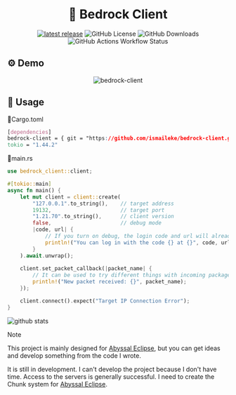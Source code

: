<div align="center">
    
# 🦀 Bedrock Client

[![latest release](https://shields.io/github/v/release/ismaileke/bedrock-client)](https://github.com/ismaileke/bedrock-client/releases/latest)
![GitHub License](https://img.shields.io/github/license/ismaileke/bedrock-client)
![GitHub Downloads](https://img.shields.io/github/downloads/ismaileke/bedrock-client/total)
![GitHub Actions Workflow Status](https://img.shields.io/github/actions/workflow/status/ismaileke/bedrock-client/rust.yml)

</div>

## ⚙️ Demo
<div align="center">
    
![bedrock-client](https://github.com/user-attachments/assets/7de7d6ac-9235-45ad-a8ed-2a90514237d5)

</div>

## 🧩 Usage

📄Cargo.toml
```css
[dependencies]
bedrock-client = { git = "https://github.com/ismaileke/bedrock-client.git", branch = "master" }
tokio = "1.44.2"
```


📄main.rs
```rust
use bedrock_client::client;

#[tokio::main]
async fn main() {
    let mut client = client::create(
        "127.0.0.1".to_string(),    // target address
        19132,                      // target port
        "1.21.70".to_string(),      // client version
        false,                      // debug mode
        |code, url| {
            // If you turn on debug, the login code and url will already appear in the console, but you can use this if you want to edit it yourself.
            println!("You can log in with the code {} at {}", code, url);
        }
    ).await.unwrap();
    
    client.set_packet_callback(|packet_name| {
        // It can be used to try different things with incoming packages. Different features will be added later.
        println!("New packet received: {}", packet_name);
    });

    client.connect().expect("Target IP Connection Error");
}
```


![github stats](https://repobeats.axiom.co/api/embed/70276ac33a6a218bad362509eacf217169042d47.svg "Repobeats analytics image")

> [!NOTE]
> This project is mainly designed for [Abyssal Eclipse](https://github.com/ismaileke/abyssal-eclipse), but you can get ideas and develop something from the code I wrote.
>
> It is still in development. I can't develop the project because I don't have time. Access to the servers is generally successful. I need to create the Chunk system for [Abyssal Eclipse](https://github.com/ismaileke/abyssal-eclipse).
